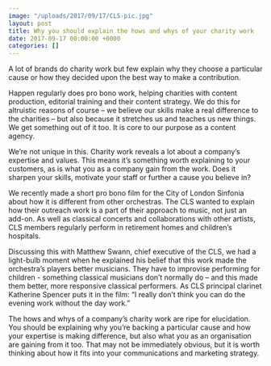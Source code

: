 ```yaml
---
image: "/uploads/2017/09/17/CLS-pic.jpg"
layout: post
title: Why you should explain the hows and whys of your charity work
date: 2017-09-17 00:00:00 +0000
categories: []
---
```



A lot of brands do charity work but few explain why they choose a particular cause or how they decided upon the best way to make a contribution.

Happen regularly does pro bono work, helping charities with content production, editorial training and their content strategy. We do this for altruistic reasons of course – we believe our skills make a real difference to the charities – but also because it stretches us and teaches us new things. We get something out of it too. It is core to our purpose as a content agency.

We’re not unique in this. Charity work reveals a lot about a company’s expertise and values. This means it’s something worth explaining to your customers, as is what you as a company gain from the work. Does it sharpen your skills, motivate your staff or further a cause you believe in?

We recently made a short pro bono film for the City of London Sinfonia about how it is different from other orchestras. The CLS wanted to explain how their outreach work is a part of their approach to music, not just an add-on. As well as classical concerts and collaborations with other artists, CLS members regularly perform in retirement homes and children’s hospitals.

Discussing this with Matthew Swann, chief executive of the CLS,  we had a light-bulb moment when he explained his belief that this work made the orchestra’s players better musicians. They have to improvise performing for children - something classical musicians don’t normally do – and this made them better, more responsive classical performers. As CLS principal clarinet Katherine Spencer puts it in the film: “I really don’t think you can do the evening work without the day work.”

The hows and whys of a company’s charity work are ripe for elucidation. You should be explaining why you’re backing a particular cause and how your expertise is making difference, but also what you as an organisation are gaining from it too. That may not be immediately obvious, but it is worth thinking about how it fits into your communications and marketing strategy.